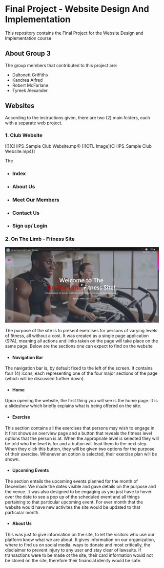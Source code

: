 # Final Project - Website Design And Implementation
This repository contains the Final Project for the Website Design and Implementation course


## About Group 3
The group members that contributed to this project are:
* Daltonett Griffiths
* Kandrea Alfred
* Robert McFarlane
* Tyreek Alexander


## Websites


According to the instructions given, there are two (2) main folders, each with a separate web project.

### 1. Club Website
![](CHIPS_Sample Club Website.mp4)
[![OTL Image](CHIPS_Sample Club Website.mp4)]

The 

* ### Index

* ### About Us

* ### Meet Our Members

* ### Contact Us

* ### Sign up/ Login

### 2. On The Limb - Fitness Site

[![OTL Image](OTL_embed-pic.jpeg)](https://www.youtube.com/embed/jqvCiUc2oMs)

The purpose of the site is to present exercises for persons of varying levels of fitness, all without a cost. It was created as a single page application (SPA), meaning all actions and links taken on the page will take place on the same page. Below are the sections one can expect to find on the website
  
* #### Navigation Bar
The navigation bar is, by default fixed to the left of the screen. It contains four (4) icons, each representing one of the four major sections of the page (which will be       discussed further down).
  
* #### Home
Upon opening the website, the first thing you will see is the home page. It is a slideshow which briefly explains what is being offered on the site.

* #### Exercise
This section contains all the exercises that persons may wish to engage in. It first shows an overview page and a button that reveals the fitness level options that the person   is at. When the appropriate level is selected they will be told who the level is for and a button will lead them to the next step.
When they click this button, they will be given two options for the purpose of their exercise. Whenever an option is selected, their exercise plan will be shown.

* #### Upcoming Events
The section entails the upcoming events planned for the month of December. We made the dates visible and gave details on the purpose and the venue. It was also designed to be engaging as you just have to hover over the date to see a pop up of the scheduled event and all things pertaining to that particular upcoming event. For ever month that the website would have new activites the site would be updated to that particular month. 

* #### About Us
This was just to give information on the site, to let the visitors who use our platform know what we are about. It gives information on our organization, where to find us on social media, ways to donate and most critically, the disclaimer to prevent injury to any user and stay clear of lawsuits. If transactions were to be made ot the site, their card information would not be stored on the site, therefore their financial idenity would be safe. 